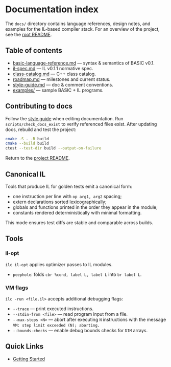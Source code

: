 # Documentation index

The `docs/` directory contains language references, design notes, and examples for the
IL-based compiler stack. For an overview of the project, see the [root README](../README.md).

## Table of contents

- [basic-language-reference.md](basic-language-reference.md) — syntax & semantics of BASIC v0.1.
- [il-spec.md](il-spec.md) — IL v0.1.1 normative spec.
- [class-catalog.md](class-catalog.md) — C++ class catalog.
- [roadmap.md](roadmap.md) — milestones and current status.
- [style-guide.md](style-guide.md) — doc & comment conventions.
- [examples/](examples/) — sample BASIC + IL programs.

## Contributing to docs

Follow the [style guide](style-guide.md) when editing documentation.
Run `scripts/check_docs_exist` to verify referenced files exist.
After updating docs, rebuild and test the project:

```sh
cmake -S . -B build
cmake --build build
ctest --test-dir build --output-on-failure
```

Return to the [project README](../README.md).

## Canonical IL

Tools that produce IL for golden tests emit a canonical form:

- one instruction per line with `op arg1, arg2` spacing;
- extern declarations sorted lexicographically;
- globals and functions printed in the order they appear in the module;
- constants rendered deterministically with minimal formatting.

This mode ensures test diffs are stable and comparable across builds.

## Tools

### il-opt

`ilc il-opt` applies optimizer passes to IL modules.

- `peephole`: folds `cbr %cond, label L, label L` into `br label L`.

### VM flags

`ilc -run <file.il>` accepts additional debugging flags:

- `--trace` — print executed instructions.
- `--stdin-from <file>` — read program input from a file.
- `--max-steps <N>` — abort after executing `N` instructions with the message
  `VM: step limit exceeded (N); aborting.`
- `--bounds-checks` — enable debug bounds checks for `DIM` arrays.

## Quick Links

- [Getting Started](/docs/getting-started.md)
